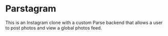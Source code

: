 # Parstagram
This is an Instagram clone with a custom Parse backend that allows a user to post photos and view a global photos feed.
